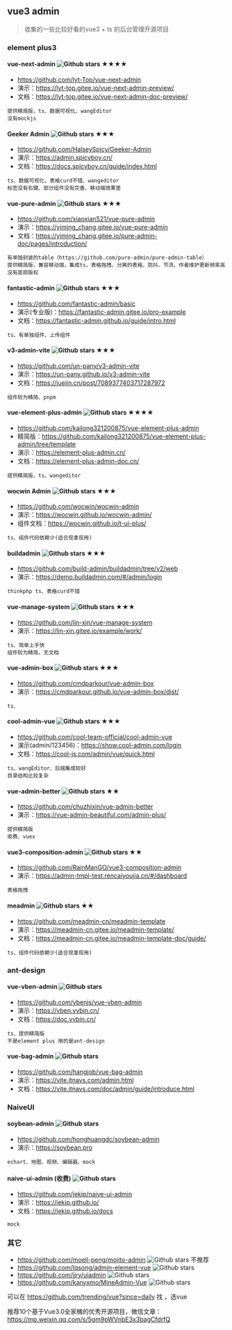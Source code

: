## vue3 admin

> 收集的一些比较好看的vue3 + ts 的后台管理开源项目

### element plus3

#### vue-next-admin ![Github stars](https://img.shields.io/github/stars/lyt-Top/vue-next-admin.svg) ★★★★

* https://github.com/lyt-Top/vue-next-admin
* 演示：https://lyt-top.gitee.io/vue-next-admin-preview/
* 文档：https://lyt-top.gitee.io/vue-next-admin-doc-preview/

```
提供精简版，ts、数据可视化、wangEditor
没有mockjs
```

#### Geeker Admin ![Github stars](https://img.shields.io/github/stars/HalseySpicy/Geeker-Admin.svg) ★★★

- https://github.com/HalseySpicy/Geeker-Admin
- 演示：https://admin.spicyboy.cn/
- 文档：https://docs.spicyboy.cn/guide/index.html

```
ts、数据可视化、表格curd不错、wangeditor
标签没有右键、部分组件没有完善、移动端效果差
```

#### vue-pure-admin ![Github stars](https://img.shields.io/github/stars/xiaoxian521/vue-pure-admin.svg) ★★★

- https://github.com/xiaoxian521/vue-pure-admin
- 演示：https://yiming_chang.gitee.io/vue-pure-admin
- 文档：https://yiming_chang.gitee.io/pure-admin-doc/pages/introduction/

```
有单独封装的table（https://github.com/pure-admin/pure-admin-table）
提供精简版，兼容移动端，集成ts，表格拖拽、分离的表格、防抖、节流、作者维护更新频率高
没有底部版权
```

#### fantastic-admin ![Github stars](https://img.shields.io/github/stars/fantastic-admin/basic.svg) ★★★
- https://github.com/fantastic-admin/basic
- 演示(专业版)：https://fantastic-admin.gitee.io/pro-example
- 文档：https://fantastic-admin.github.io/guide/intro.html

```
ts、有单独组件、上传组件
```

#### v3-admin-vite ![Github stars](https://img.shields.io/github/stars/un-pany/v3-admin-vite.svg) ★★★
- https://github.com/un-pany/v3-admin-vite
- 演示：https://un-pany.github.io/v3-admin-vite
- 文档：https://juejin.cn/post/7089377403717287972

```
组件较为精简、pnpm
```

#### vue-element-plus-admin ![Github stars](https://img.shields.io/github/stars/kailong321200875/vue-element-plus-admin.svg) ★★★★

* https://github.com/kailong321200875/vue-element-plus-admin
* 精简版：https://github.com/kailong321200875/vue-element-plus-admin/tree/template
* 演示：https://element-plus-admin.cn/
* 文档：https://element-plus-admin-doc.cn/

```
提供精简版、ts、wangeditor
```

#### wocwin Admin ![Github stars](https://img.shields.io/github/stars/wocwin/wocwin-admin.svg) ★★★
- https://github.com/wocwin/wocwin-admin
- 演示：https://wocwin.github.io/wocwin-admin/
- 组件文档：https://wocwin.github.io/t-ui-plus/

```
ts、组件代码依赖少(适合现拿现用)
```

#### buildadmin ![Github stars](https://img.shields.io/github/stars/build-admin/buildadmin.svg) ★★★
- https://github.com/build-admin/buildadmin/tree/v2/web
- 演示：https://demo.buildadmin.com/#/admin/login

```
thinkphp ts、表格curd不错
```

#### vue-manage-system ![Github stars](https://img.shields.io/github/stars/lin-xin/vue-manage-system.svg) ★★★

* https://github.com/lin-xin/vue-manage-system
* 演示：https://lin-xin.gitee.io/example/work/

```
ts、简单上手快
组件较为精简，无文档
```

#### vue-admin-box ![Github stars](https://img.shields.io/github/stars/cmdparkour/vue-admin-box.svg) ★★★

* https://github.com/cmdparkour/vue-admin-box
* 演示：https://cmdparkour.github.io/vue-admin-box/dist/

```
ts、
```

#### cool-admin-vue ![Github stars](https://img.shields.io/github/stars/cool-team-official/cool-admin-vue.svg) ★★★

* https://github.com/cool-team-official/cool-admin-vue
* 演示(admin/123456)：https://show.cool-admin.com/login
* 文档：https://cool-js.com/admin/vue/quick.html

```
ts、wangEditor、后端集成较好
目录结构比较复杂
```

#### vue-admin-better  ![Github stars](https://img.shields.io/github/stars/chuzhixin/vue-admin-better.svg) ★★

* https://github.com/chuzhixin/vue-admin-better
* 演示：https://vue-admin-beautiful.com/admin-plus/

```
提供精简版
收费、vuex
```

#### vue3-composition-admin ![Github stars](https://img.shields.io/github/stars/RainManGO/vue3-composition-admin.svg) ★★

- https://github.com/RainManGO/vue3-composition-admin
- 演示：https://admin-tmpl-test.rencaiyoujia.cn/#/dashboard

```
表格拖拽
```

#### meadmin ![Github stars](https://img.shields.io/github/stars/meadmin-cn/meadmin-template.svg) ★★

- https://github.com/meadmin-cn/meadmin-template
- 演示：https://meadmin-cn.gitee.io/meadmin-template/
- 文档：https://meadmin-cn.gitee.io/meadmin-template-doc/guide/

```
ts、组件代码依赖少(适合现拿现用)
```



### ant-design

#### vue-vben-admin ![Github stars](https://img.shields.io/github/stars/vbenjs/vue-vben-admin.svg)

* https://github.com/vbenjs/vue-vben-admin
* 演示：https://vben.vvbin.cn/
* 文档：https://doc.vvbin.cn/

```
ts、提供精简版
不是element plus 用的是ant-design
```

#### vue-bag-admin ![Github stars](https://img.shields.io/github/stars/hangjob/vue-bag-admin.svg)
- https://github.com/hangjob/vue-bag-admin
- 演示：https://vite.itnavs.com/admin.html
- 文档：https://vite.itnavs.com/doc/admin/guide/introduce.html

### NaiveUI 
#### soybean-admin ![Github stars](https://img.shields.io/github/stars/honghuangdc/soybean-admin.svg)
- https://github.com/honghuangdc/soybean-admin
- 演示：https://soybean.pro

```
echart、地图、视频、编辑器、mock
```

#### naive-ui-admin (收费) ![Github stars](https://img.shields.io/github/stars/jekip/naive-ui-admin.svg)
- https://github.com/jekip/naive-ui-admin
- 演示：https://jekip.github.io/
- 文档：https://jekip.github.io/docs

```
mock
```

### 其它

* https://github.com/moell-peng/mojito-admin ![Github stars](https://img.shields.io/github/stars/moell-peng/mojito-admin.svg) 不推荐
* https://github.com/lqsong/admin-element-vue ![Github stars](https://img.shields.io/github/stars/lqsong/admin-element-vue.svg)
* https://github.com/ijry/uiadmin ![Github stars](https://img.shields.io/github/stars/ijry/uiadmin.svg)
* https://github.com/kanyxmo/MineAdmin-Vue ![Github stars](https://img.shields.io/github/stars/kanyxmo/MineAdmin-Vue.svg)



可以在  https://github.com/trending/vue?since=daily 找 ，选vue

推荐10个基于Vue3.0全家桶的优秀开源项目，微信文章：https://mp.weixin.qq.com/s/5gm9pWVnbE3x3bagCfdrfQ
